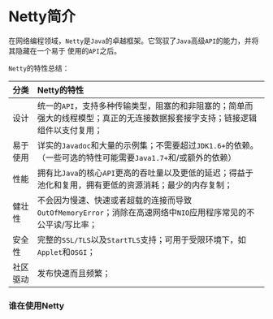 Netty简介
=========================================================================
在网络编程领域，`Netty`是`Java`的卓越框架。它驾驭了`Java`高级`API`的能力，并将其隐藏在一个易于
使用的`API`之后。

`Netty`的特性总结：

| 分类 | Netty的特性 |
|:-----|:-----------|
| 设计 | 统一的`API`，支持多种传输类型，阻塞的和非阻塞的；简单而强大的线程模型；真正的无连接数据报套接字支持；链接逻辑组件以支付复用；|
| 易于使用 | 详实的`Javadoc`和大量的示例集；不需要超过`JDK1.6+`的依赖。（一些可选的特性可能需要`Java1.7+`和/或额外的依赖）|
| 性能 | 拥有比`Java`的核心`API`更高的吞吐量以及更低的延迟；得益于池化和复用，拥有更低的资源消耗；最少的内存复制；|
| 健壮性 | 不会因为慢速、快速或者超载的连接而导致`OutOfMemoryError`；消除在高速网络中`NIO`应用程序常见的不公平读/写比率； |
| 安全性 | 完整的`SSL/TLS`以及`StartTLS`支持；可用于受限环境下，如`Applet`和`OSGI`；|
| 社区驱动 | 发布快速而且频繁；|

### 谁在使用Netty


